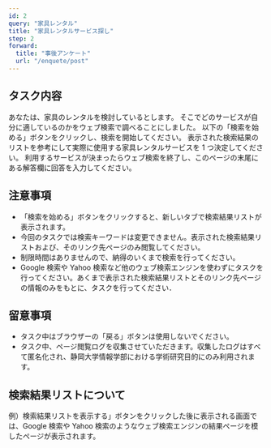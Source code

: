 ```yaml
---
id: 2
query: "家具レンタル"
title: "家具レンタルサービス探し"
step: 2
forward:
  title: "事後アンケート"
  url: "/enquete/post"
---
```


## タスク内容

あなたは、家具のレンタルを検討しているとします。
そこでどのサービスが自分に適しているのかをウェブ検索で調べることにしました。
以下の「検索を始める」ボタンをクリックし、検索を開始してください。
表示された検索結果のリストを参考にして実際に使用する家具レンタルサービスを 1 つ決定してください。
利用するサービスが決まったらウェブ検索を終了し、このページの末尾にある解答欄に回答を入力してください。

## 注意事項

- 「検索を始める」ボタンをクリックすると、新しいタブで検索結果リストが表示されます。
- 今回のタスクでは検索キーワードは変更できません。表示された検索結果リストおよび、そのリンク先ページのみ閲覧してください。
- 制限時間はありませんので、納得のいくまで検索を行ってください。
- Google 検索や Yahoo 検索など他のウェブ検索エンジンを使わずにタスクを行ってください。あくまで表示された検索結果リストとそのリンク先ページの情報のみをもとに、タスクを行ってください．

## 留意事項

- タスク中はブラウザーの「戻る」ボタンは使用しないでください。
- タスク中、ページ閲覧ログを収集させていただきます。収集したログはすべて匿名化され、静岡大学情報学部における学術研究目的にのみ利用されます。

## 検索結果リストについて

<!-- UIの説明を書きます。 -->

例）検索結果リストを表示する」ボタンをクリックした後に表示される画面では、Google 検索や Yahoo 検索のようなウェブ検索エンジンの結果ページを模したページが表示されます。
